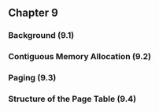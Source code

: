 ## Chapter 9

### Background (9.1)



### Contiguous Memory Allocation (9.2)



### Paging (9.3)



### Structure of the Page Table (9.4)

